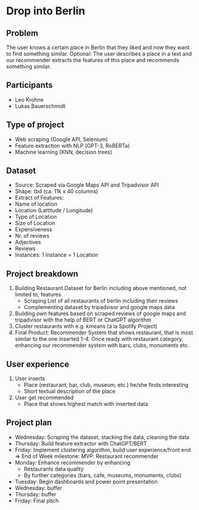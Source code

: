 # Drop into Berlin
## Problem
The user knows a certain place in Berlin that they liked and now they want to find something similar. 
Optional: The user describes a place in a text and our recommender extracts the features of this place and recommends something similar.

## Participants
- Leo Krohne
- Lukas Bauerschmidt

## Type of project
- Web scraping (Google API, Selenium)
- Feature extraction with NLP (GPT-3, RoBERTa)
- Machine learning (KNN, decision trees)

## Dataset
- Source: Scraped via Google Maps API and Tripadvisor API
- Shape: tbd (ca. 11k x 40 columns)
- Extract of Features:
- Name of location
- Location (Lattitude / Longitude)
- Type of Location
- Size of Location
- Expensiveness
- Nr. of reviews
- Adjectives
- Reviews
- Instances: 1 Instance = 1 Location

## Project breakdown
1. Building Restaurant Dataset for Berlin including above mentioned, not limited to, features
    - Scraping List of all restaurants of berlin including their reviews
    - Complementing dataset by tripadvisor and google maps data
2. Building own features based on scraped reviews of google maps and tripadvisor with the help of BERT or ChatGPT algorithm
3. Cluster restaurants with e.g. kmeans (á la Spotify Project)
4. Final Product: Recommender System that shows restaurant, that is most similar to the one inserted
1-4. Once ready with restaurant category, enhancing our recommender system with bars, clubs, monuments etc.

## User experience
1. User inserts
    - Place (restaurant, bar, club, museum, etc.) he/she finds interesting
    - Short textual description of the place
2. User get recommended
    - Place that shows highest match with inserted data

## Project plan
- Wednesday: Scraping the dataset, stacking the data, cleaning the data
- Thursday: Build feature extractor with ChatGPT/BERT
- Friday: Implement clustering algorithm, build user experience/front end
=> End of Week milestone: MVP: Restaurant recommender
- Monday: Enhance recommender by enhancing
    - Restaurants data quality
    - By further categories (bars, cafe, museums, monuments, clubs)
- Tuesday: Begin dashboards and power point presentation
- Wednesday: buffer
- Thursday: buffer
- Friday: Final pitch


